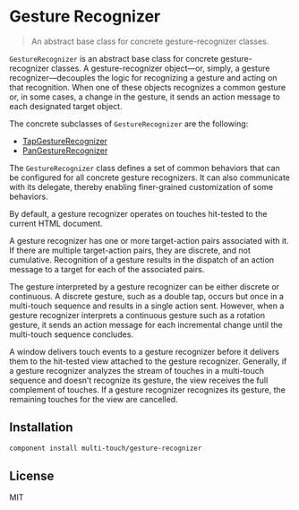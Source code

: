 # Gesture Recognizer

> An abstract base class for concrete gesture-recognizer classes.

`GestureRecognizer` is an abstract base class for concrete gesture-recognizer
classes. A gesture-recognizer object—or, simply, a gesture recognizer—decouples
the logic for recognizing a gesture and acting on that recognition. When one of
these objects recognizes a common gesture or, in some cases, a change in the
gesture, it sends an action message to each designated target object.

The concrete subclasses of `GestureRecognizer` are the following:

* [TapGestureRecognizer](https://github.com/multi-touch/tap-gesture-recognizer)
* [PanGestureRecognizer](https://github.com/multi-touch/pan-gesture-recognizer)

The `GestureRecognizer` class defines a set of common behaviors that can be
configured for all concrete gesture recognizers. It can also communicate with
its delegate, thereby enabling finer-grained customization of some behaviors.

By default, a gesture recognizer operates on touches hit-tested to the current
HTML document.

A gesture recognizer has one or more target-action pairs associated with it. If
there are multiple target-action pairs, they are discrete, and not cumulative.
Recognition of a gesture results in the dispatch of an action message to a
target for each of the associated pairs.

The gesture interpreted by a gesture recognizer can be either discrete or
continuous. A discrete gesture, such as a double tap, occurs but once in a
multi-touch sequence and results in a single action sent. However, when a
gesture recognizer interprets a continuous gesture such as a rotation gesture,
it sends an action message for each incremental change until the multi-touch
sequence concludes.

A window delivers touch events to a gesture recognizer before it delivers them
to the hit-tested view attached to the gesture recognizer. Generally, if a
gesture recognizer analyzes the stream of touches in a multi-touch sequence and
doesn’t recognize its gesture, the view receives the full complement of touches.
If a gesture recognizer recognizes its gesture, the remaining touches for the
view are cancelled.

## Installation

```sh
component install multi-touch/gesture-recognizer
```

## License

MIT
